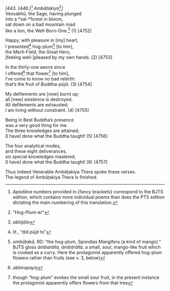 *\[443. {446.}*[^1] *Ambāṭakiya*[^2]*\]*  
Vessabhū, the Sage, having plunged  
into a *sal-*forest in bloom,  
sat down on a bad mountain road  
like a lion, the Well-Born-One.[^3] (1) \[4752\]

Happy, with pleasure in \[my\] heart,  
I presented[^4] hog-plum[^5] \[to him\],  
the Merit-Field, the Great Hero,  
\[feeling well-\]pleased by my own hands. (2) \[4753\]

In the thirty-one aeons since  
I offered[^6] that flower[^7] \[to him\],  
I’ve come to know no bad rebirth:  
that’s the fruit of Buddha-*pūjā*. (3) \[4754\]

My defilements are \[now\] burnt up;  
all \[new\] existence is destroyed.  
All defilements are exhausted;  
I am living without constraint. (4) \[4755\]

Being in Best Buddha’s presence  
was a very good thing for me.  
The three knowledges are attained;  
\[I have\] done what the Buddha taught! (5) \[4756\]

The four analytical modes,  
and these eight deliverances,  
six special knowledges mastered,  
\[I have\] done what the Buddha taught! (6) \[4757\]

Thus indeed Venerable Ambāṭakiya Thera spoke these verses.  
The legend of Ambāṭakiya Thera is finished.

[^1]: *Apadāna* numbers provided in {fancy brackets} correspond to the
    BJTS edition, which contains more individual poems than does the PTS
    edition dictating the main numbering of this translation.

[^2]: “Hog-Plum-er”

[^3]: *abhijāto*

[^4]: lit., “did *pūjā* to”

[^5]: *ambāṭakā,* RD: “the hog-plum, Spondias Mangifera (a kind of
    mango).” BJTS gloss *ämbarälla, ämbärälla*, a small, sour,
    mango-like fruit which is cooked as a curry. Here the protagonist
    apparently offered hog-plum flowers rather than fruits (see v. 3,
    below)

[^6]: *abhiropayiŋ*

[^7]: though “hog-plum” evokes the small sour fruit, in the present
    instance the protagonist apparently offers flowers from that tree
